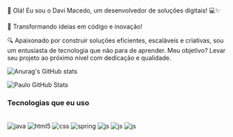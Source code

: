 👋 Olá! Eu sou o Davi Macedo, um desenvolvedor de soluções digitais! 💻✨

🎯 Transformando ideias em código e inovação!

🔍 Apaixonado por construir soluções eficientes, escaláveis e criativas, sou um entusiasta de tecnologia que não para de aprender. Meu objetivo? Levar seu projeto ao próximo nível com dedicação e qualidade.
 
 
![Anurag's GitHub stats](https://github-readme-stats.vercel.app/api?username=davimacedo011&theme=dracula)
 
![Paulo GitHub Stats](https://github-readme-stats.vercel.app/api/top-langs/?username=davimacedo011&theme=dracula)
 
 
### Tecnologias que eu uso
<div style= "display: inline_block"><br/>
<img align = "center" alt="java" src= "https://img.shields.io/badge/Java-ED8B00?style=for-the-badge&logo=openjdk&logoColor=white"/>
<img align = "center" alt="html5" src= "https://img.shields.io/badge/HTML5-E34F26?style=for-the-badge&logo=html5&logoColor=white"/>
<img align = "center" alt="css" src= "https://img.shields.io/badge/CSS3-1572B6?style=for-the-badge&logo=css3&logoColor=white"/>
<img align = "center" alt="spring" src= "https://img.shields.io/badge/Spring-6DB33F?style=for-the-badge&logo=spring&logoColor=white"/>
<img align = "center" alt="js" src= "https://img.shields.io/badge/JavaScript-F7DF1E?style=for-the-badge&logo=javascript&logoColor=black"/>
<img align = "center" alt="js" src= "https://img.shields.io/badge/Node.js-43853D?style=for-the-badge&logo=node.js&logoColor=white"/>
<img align = "center" alt="js" src= "https://img.shields.io/badge/React-20232A?style=for-the-badge&logo=react&logoColor=61DAFB"/>
 
</div>
 
